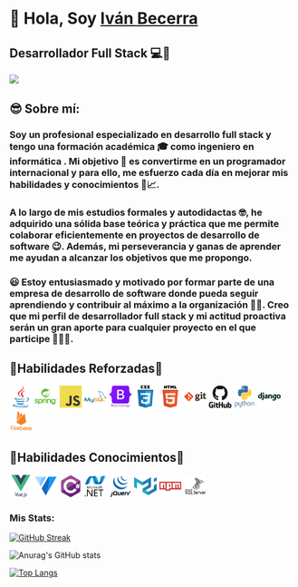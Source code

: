 # 👋 Hola, Soy [Iván Becerra](https://www.linkedin.com/in/ivan-becerra-dev/)

## Desarrollador Full Stack 💻💪

<img src="https://media.giphy.com/media/qgQUggAC3Pfv687qPC/giphy.gif" width="300px"/>

## 😎 Sobre mí:
### Soy un profesional especializado en desarrollo full stack y tengo una formación académica 🎓 como ingeniero en informática . Mi objetivo 🎯 es convertirme en un programador internacional y para ello, me esfuerzo cada día en mejorar mis habilidades y conocimientos 📝📈.
### A lo largo de mis estudios formales y autodidactas 🤓, he adquirido una sólida base teórica y práctica que me permite colaborar eficientemente en proyectos de desarrollo de software 😉. Además, mi perseverancia y ganas de aprender me ayudan a alcanzar los objetivos que me propongo.
### 😃 Estoy entusiasmado y motivado por formar parte de una empresa de desarrollo de software donde pueda seguir aprendiendo y contribuir al máximo a la organización 🤝💼. Creo que mi perfil de desarrollador full stack y mi actitud proactiva serán un gran aporte para cualquier proyecto en el que participe 🚀👨‍💻.

## 💪Habilidades Reforzadas💪
<div>
  <img src="https://github.com/devicons/devicon/blob/master/icons/java/java-original.svg" width="40px" height="40" />
  <img src="https://github.com/devicons/devicon/blob/master/icons/spring/spring-original-wordmark.svg" width="40px" height="40" />
  <img src="https://github.com/devicons/devicon/blob/master/icons/javascript/javascript-original.svg" width="40px" height="40" />
  <img src="https://github.com/devicons/devicon/blob/master/icons/mysql/mysql-original-wordmark.svg" width="40px" height="40" />
  <img src="https://github.com/devicons/devicon/blob/master/icons/bootstrap/bootstrap-original-wordmark.svg" width="40px" height="40" />
  <img src="https://github.com/devicons/devicon/blob/master/icons/css3/css3-original-wordmark.svg" width="40px" height="40" />
  <img src="https://github.com/devicons/devicon/blob/master/icons/html5/html5-original-wordmark.svg" width="40px" height="40" />
  <img src="https://github.com/devicons/devicon/blob/master/icons/git/git-original-wordmark.svg" width="40px" height="40" />
  <img src="https://github.com/devicons/devicon/blob/master/icons/github/github-original-wordmark.svg" width="40px" height="40" />
  <img src="https://github.com/devicons/devicon/blob/master/icons/python/python-original-wordmark.svg" width="40px" height="40" />
   <img src="https://github.com/devicons/devicon/blob/master/icons/django/django-plain-wordmark.svg" width="40px" height="40" />
  <img src="https://github.com/devicons/devicon/blob/master/icons/firebase/firebase-plain-wordmark.svg" width="40px" height="40" />
</div>

## 🧠Habilidades Conocimientos🧠
<div>
  <img src="https://github.com/devicons/devicon/blob/master/icons/vuejs/vuejs-original-wordmark.svg" width="40px" height="40" />
  <img src="https://github.com/devicons/devicon/blob/master/icons/vuetify/vuetify-original.svg" width="40px" height="40" />
  <img src="https://github.com/devicons/devicon/blob/master/icons/csharp/csharp-original.svg" width="40px" height="40" />
  <img src="https://github.com/devicons/devicon/blob/master/icons/dot-net/dot-net-original-wordmark.svg" width="40px" height="40" />
  <img src="https://github.com/devicons/devicon/blob/master/icons/jquery/jquery-original-wordmark.svg" width="40px" height="40" />
  <img src="https://github.com/devicons/devicon/blob/master/icons/materialui/materialui-original.svg" width="40px" height="40" />
  <img src="https://github.com/devicons/devicon/blob/master/icons/npm/npm-original-wordmark.svg" width="40px" height="40" />
  <img src="https://github.com/devicons/devicon/blob/master/icons/microsoftsqlserver/microsoftsqlserver-plain-wordmark.svg" width="40px" height="40" />
</div>

### Mis Stats:

[![GitHub Streak](https://streak-stats.demolab.com?user=IvanBecerraA&theme=highcontrast&border_radius=4&locale=es&date_format=j%20M%5B%20Y%5D)](https://git.io/streak-stats)

![Anurag's GitHub stats](https://github-readme-stats.vercel.app/api?username=IvanBecerraA&show_icons=true&theme=dark)

[![Top Langs](https://github-readme-stats.vercel.app/api/top-langs/?username=IvanBecerraA)](https://github.com/anuraghazra/github-readme-stats)

<!--
**IvanBecerraA/IvanBecerraA** is a ✨ _special_ ✨ repository because its `README.md` (this file) appears on your GitHub profile.

Here are some ideas to get you started:

- 🔭 I’m currently working on ...
- 🌱 I’m currently learning ...
- 👯 I’m looking to collaborate on ...
- 🤔 I’m looking for help with ...
- 💬 Ask me about ...
- 📫 How to reach me: ...
- 😄 Pronouns: ...
- ⚡ Fun fact: ...
-->
